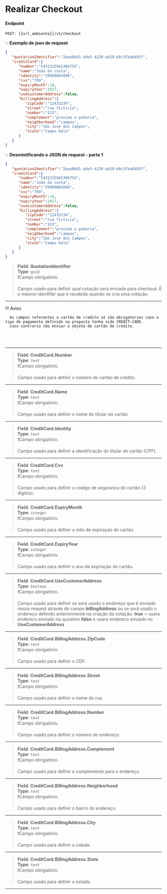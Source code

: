 # Realizar Checkout

#### Endpoint
```
POST: {{url_ambiente}}/v1/checkout
```

💡 **Exemplo de json de request**

```json
{
   "quotationIdentifier":"2aea86d1-a9e5-4220-ab29-68c3fba8483f",
   "creditCard":{
      "number":"5431315941306755",
      "name":"João da costa",
      "identity":"59989083096",
      "cvv":"789",
      "expiryMonth":10,
      "expiryYear":2027,
      "useCustomerAddress":false,
      "billingAddress":{
         "zipCode":"12433234",
         "street":"rua ficticia",
         "number":"123",
         "complement":"proximo a padaria",
         "neighborhood":"campos",
         "city":"São José dos Campos",
         "state":"Campo belo"
      }
   }
}
```


💡 **Desmistificando o JSON de request - parte 1**



```json
{
   "quotationIdentifier":"2aea86d1-a9e5-4220-ab29-68c3fba8483f",
   "creditCard":{
      "number":"5431315941306755",
      "name":"João da costa",
      "identity":"59989083096",
      "cvv":"789",
      "expiryMonth":10,
      "expiryYear":2027,
      "useCustomerAddress":false,
      "billingAddress":{
         "zipCode":"12433234",
         "street":"rua ficticia",
         "number":"123",
         "complement":"proximo a padaria",
         "neighborhood":"campos",
         "city":"São José dos Campos",
         "state":"Campo belo"
      }
   }
}
```




> **Field**: **QuotationIdentifier** <br>
> **Type**: ```guid``` <br>
> <text class="aviso">❗Campo obrigatório.</text>
> 
> Campo usado para definir qual cotação será enviada para checkout. É o mesmo identifier que é recebido quando se cria uma cotação.

------------------------------------------------------------------------------


!!! Aviso

      As campos referentes a cartão de credito só são obrigatorios caso o tipo de pagamento definido na proposta tenha sido CREDIT-CARD.
      Caso contrario não enviar o objeto de cartão de credito.

<br>
<br>

---------------------------------------------------------------------------------


> **Field**: **CreditCard.Number** <br>
> **Type**: ```text``` <br>
> <text class="aviso">❗Campo obrigatório.</text>
> 
> Campo usado para definir o número do cartão de crédito.


------------------------------------------------------------------------------


> **Field**: **CreditCard.Name** <br>
> **Type**: ```text```<br>
> <text class="aviso">❗Campo obrigatório.</text>
> 
> Campo usado para definir o nome do titular do cartão.


------------------------------------------------------------------------------



> **Field**: **CreditCard.Identity** <br>
> **Type**: ```text``` <br>
> <text class="aviso">❗Campo obrigatório.</text>
> 
> Campo usado para definir a identificação do titular do cartão (CPF).


------------------------------------------------------------------------------



> **Field**: **CreditCard.Cvv** <br>
> **Type**: ```text``` <br>
> <text class="aviso">❗Campo obrigatório.</text>
> 
> Campo usado para definir o código de seguranca do cartão (3 digitos).


------------------------------------------------------------------------------




> **Field**: **CreditCard.ExpiryMonth** <br>
> **Type**: ```integer``` <br>
> <text class="aviso">❗Campo obrigatório.</text>
> 
> Campo usado para definir o mês de expiração do cartão.




------------------------------------------------------------------------------


> **Field**: **CreditCard.ExpiryYear** <br>
> **Type**: ```integer``` <br>
> <text class="aviso">❗Campo obrigatório.</text>
> 
> Campo usado para definir o ano de expiração do cartão.



------------------------------------------------------------------------------



> **Field**: **CreditCard.UseCustomerAddress** <br>
> **Type**: ```boolean``` <br>
> <text class="aviso">❗Campo obrigatório.</text>
> 
> Campo usado para definir se será usado o endereço que é enviado nessa request através do campo **billingAddress** ou se será usado o endereço definido anteriormente na criação da cotação.
**true** = usara endereco enviado na quoation
**false =** usara endereco enviado no **UseCustomerAddress**


------------------------------------------------------------------------------




> **Field**: **CreditCard.BillingAddress.ZipCode** <br>
> **Type**: ```text``` <br>
> <text class="aviso">❗Campo obrigatório.</text>
> 
> Campo usado para definir o CEP.


------------------------------------------------------------------------------



> **Field**: **CreditCard.BillingAddress.Street** <br>
> **Type**: ```text``` <br>
> <text class="aviso">❗Campo obrigatório.</text>
> 
> Campo usado para definir o nome da rua.



------------------------------------------------------------------------------


> **Field**: **CreditCard.BillingAddress.Number** <br>
> **Type**: ```text``` <br>
> <text class="aviso">❗Campo obrigatório.</text>
> 
> Campo usado para definir o número do endereço.



------------------------------------------------------------------------------



> **Field**: **CreditCard.BillingAddress.Complement** <br>
> **Type**: ```text``` <br>
> <text class="aviso">❗Campo obrigatório.</text>
> 
> Campo usado para definir o complemento para o endereço.



------------------------------------------------------------------------------



> **Field**: **CreditCard.BillingAddress.Neighborhood** <br>
> **Type**: ```text``` <br>
> <text class="aviso">❗Campo obrigatório.</text>
> 
> Campo usado para definir o bairro do endereço.


------------------------------------------------------------------------------



> **Field**: **CreditCard.BillingAddress.City** <br>
> **Type**: ```text```<br>
> <text class="aviso">❗Campo obrigatório.</text>
>  
> Campo usado para definir a cidade.



------------------------------------------------------------------------------


> **Field**: **CreditCard.BillingAddress.State** <br>
> **Type**: ```text``` <br>
> <text class="aviso">❗Campo obrigatório.</text>
> 
> Campo usado para definir o estado.



------------------------------------------------------------------------------